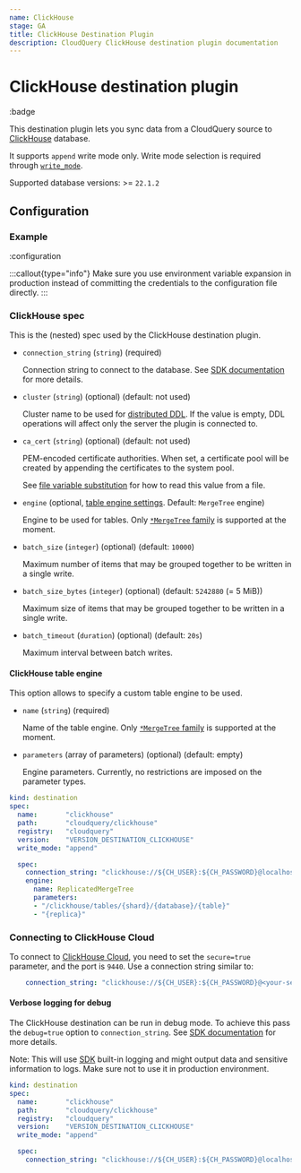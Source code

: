 ```yaml
---
name: ClickHouse
stage: GA
title: ClickHouse Destination Plugin
description: CloudQuery ClickHouse destination plugin documentation
---
```

# ClickHouse destination plugin

:badge

This destination plugin lets you sync data from a CloudQuery source to [ClickHouse](https://clickhouse.com/) database.

It supports `append` write mode only.
Write mode selection is required through [`write_mode`](/docs/reference/destination-spec#write_mode).

Supported database versions: >= `22.1.2`

## Configuration

### Example

:configuration

:::callout{type="info"}
Make sure you use environment variable expansion in production instead of committing the credentials to the configuration file directly.
:::

### ClickHouse spec

This is the (nested) spec used by the ClickHouse destination plugin.

- `connection_string` (`string`) (required)

  Connection string to connect to the database.
  See [SDK documentation](https://github.com/ClickHouse/clickhouse-go#dsn) for more details.

- `cluster` (`string`) (optional) (default: not used)

  Cluster name to be used for [distributed DDL](https://clickhouse.com/docs/en/sql-reference/distributed-ddl).
  If the value is empty, DDL operations will affect only the server the plugin is connected to.

- `ca_cert` (`string`) (optional) (default: not used)

  PEM-encoded certificate authorities.
  When set, a certificate pool will be created by appending the certificates to the system pool.

  See [file variable substitution](/docs/advanced-topics/environment-variable-substitution#file-variable-substitution-example)
  for how to read this value from a file.

- `engine` (optional, [table engine settings](#clickhouse-table-engine). Default: `MergeTree` engine)

  Engine to be used for tables.
  Only [`*MergeTree` family](https://clickhouse.com/docs/en/engines/table-engines/mergetree-family) is supported at the moment.

- `batch_size` (`integer`) (optional) (default: `10000`)

  Maximum number of items that may be grouped together to be written in a single write.

- `batch_size_bytes` (`integer`) (optional) (default: `5242880` (= 5 MiB))

  Maximum size of items that may be grouped together to be written in a single write.

- `batch_timeout` (`duration`) (optional) (default: `20s`)

  Maximum interval between batch writes.

#### ClickHouse table engine

This option allows to specify a custom table engine to be used.

- `name` (`string`) (required)

  Name of the table engine.
  Only [`*MergeTree` family](https://clickhouse.com/docs/en/engines/table-engines/mergetree-family) is supported at the moment.

- `parameters` (array of parameters) (optional) (default: empty)

  Engine parameters.
  Currently, no restrictions are imposed on the parameter types.

```yaml copy
kind: destination
spec:
  name:       "clickhouse"
  path:       "cloudquery/clickhouse"
  registry:   "cloudquery"
  version:    "VERSION_DESTINATION_CLICKHOUSE"
  write_mode: "append"

  spec:
    connection_string: "clickhouse://${CH_USER}:${CH_PASSWORD}@localhost:9000/${CH_DATABASE}"
    engine:
      name: ReplicatedMergeTree
      parameters:
      - "/clickhouse/tables/{shard}/{database}/{table}"
      - "{replica}"
```

### Connecting to ClickHouse Cloud

To connect to [ClickHouse Cloud](https://clickhouse.com/cloud), you need to set the `secure=true` parameter, and the port is `9440`. Use a connection string similar to:

```yaml copy
    connection_string: "clickhouse://${CH_USER}:${CH_PASSWORD}@<your-server-id>.<region>.<provider>.clickhouse.cloud:9440/${CH_DATABASE}?secure=true"
```

#### Verbose logging for debug

The ClickHouse destination can be run in debug mode.
To achieve this pass the `debug=true` option to `connection_string`.
See [SDK documentation](https://github.com/ClickHouse/clickhouse-go#dsn) for more details.

Note: This will use [SDK](https://github.com/ClickHouse/clickhouse-go) built-in logging
and might output data and sensitive information to logs.
Make sure not to use it in production environment.

```yaml copy
kind: destination
spec:
  name:       "clickhouse"
  path:       "cloudquery/clickhouse"
  registry:   "cloudquery"
  version:    "VERSION_DESTINATION_CLICKHOUSE"
  write_mode: "append"

  spec:
    connection_string: "clickhouse://${CH_USER}:${CH_PASSWORD}@localhost:9000/${CH_DATABASE}?debug=true"
```
